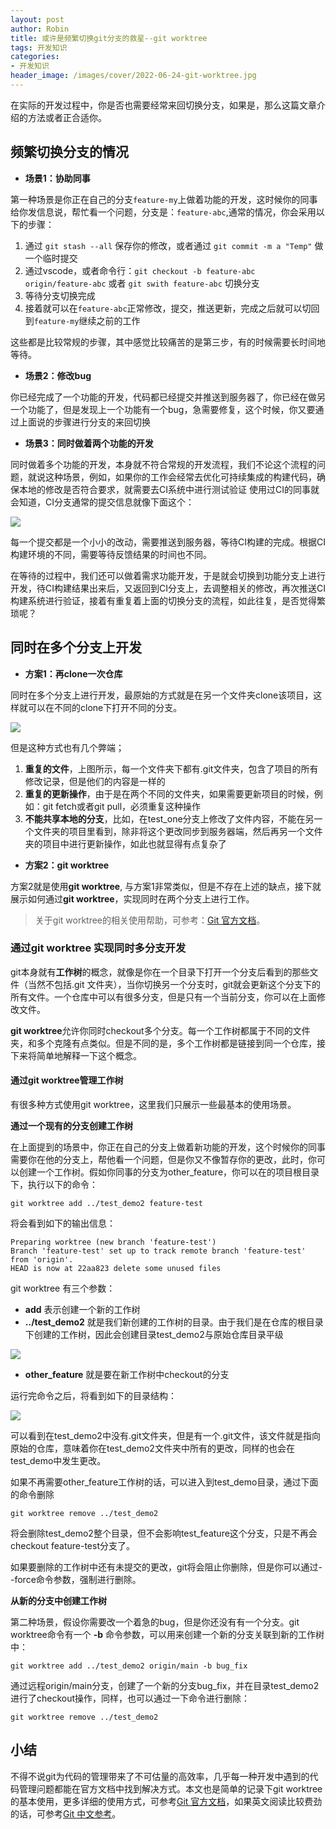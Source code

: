```yaml
---
layout: post
author: Robin
title: 或许是频繁切换git分支的救星--git worktree
tags: 开发知识
categories:
- 开发知识
header_image: /images/cover/2022-06-24-git-worktree.jpg
---
```


在实际的开发过程中，你是否也需要经常来回切换分支，如果是，那么这篇文章介绍的方法或者正合适你。

## 频繁切换分支的情况

* **场景1：协助同事**

第一种场景是你正在自己的分支`feature-my`上做着功能的开发，这时候你的同事给你发信息说，帮忙看一个问题，分支是：`feature-abc`,通常的情况，你会采用以下的步骤：

1. 通过 `git stash --all` 保存你的修改，或者通过 `git commit -m a "Temp"` 做一个临时提交
2. 通过vscode，或者命令行：`git checkout -b feature-abc origin/feature-abc` 或者 `git swith feature-abc` 切换分支
3. 等待分支切换完成
4. 接着就可以在`feature-abc`正常修改，提交，推送更新，完成之后就可以切回到`feature-my`继续之前的工作

这些都是比较常规的步骤，其中感觉比较痛苦的是第三步，有的时候需要长时间地等待。

* **场景2：修改bug**
  
你已经完成了一个功能的开发，代码都已经提交并推送到服务器了，你已经在做另一个功能了，但是发现上一个功能有一个bug，急需要修复，这个时候，你又要通过上面说的步骤进行分支的来回切换

* **场景3：同时做着两个功能的开发**

同时做着多个功能的开发，本身就不符合常规的开发流程，我们不论这个流程的问题，就说这种场景，例如，如果你的工作会经常去优化可持续集成的构建代码，确保本地的修改是否符合要求，就需要去CI系统中进行测试验证 使用过CI的同事就会知道，CI分支通常的提交信息就像下面这个：


<!-- more -->

![](/images/git-worktree/upload_f3f58ac624e1d5c10a0ff2d8e000a50f)

每一个提交都是一个小小的改动，需要推送到服务器，等待CI构建的完成。根据CI构建环境的不同，需要等待反馈结果的时间也不同。

在等待的过程中，我们还可以做着需求功能开发，于是就会切换到功能分支上进行开发，待CI构建结果出来后，又返回到CI分支上，去调整相关的修改，再次推送CI构建系统进行验证，接着有重复着上面的切换分支的流程，如此往复，是否觉得繁琐呢？

## 同时在多个分支上开发

* **方案1：再clone一次仓库**

同时在多个分支上进行开发，最原始的方式就是在另一个文件夹clone该项目，这样就可以在不同的clone下打开不同的分支。


![](/images/git-worktree/upload_7b7c83250dd4c19bee9c818c5e0d5f15)

但是这种方式也有几个弊端；

1. **重复的文件**，上图所示，每一个文件夹下都有.git文件夹，包含了项目的所有修改记录，但是他们的内容是一样的
2. **重复的更新操作**，由于是在两个不同的文件夹，如果需要更新项目的时候，例如：git fetch或者git pull，必须重复这种操作
3. **不能共享本地的分支**，比如，在test_one分支上修改了文件内容，不能在另一个文件夹的项目里看到，除非将这个更改同步到服务器端，然后再另一个文件夹的项目中进行更新操作，如此也就显得有点复杂了

* **方案2：git worktree**

方案2就是使用**git worktree**, 与方案1非常类似，但是不存在上述的缺点，接下就展示如何通过**git worktree**，实现同时在两个分支上进行工作。

> 关于git worktree的相关使用帮助，可参考：[Git 官方文档](https://git-scm.com/docs/git-worktree)。

### 通过git worktree 实现同时多分支开发

git本身就有**工作树**的概念，就像是你在一个目录下打开一个分支后看到的那些文件（当然不包括.git 文件夹），当你切换另一个分支时，git就会更新这个分支下的所有文件。一个仓库中可以有很多分支，但是只有一个当前分支，你可以在上面修改文件。

**git worktree**允许你同时checkout多个分支。每一个工作树都属于不同的文件夹，和多个克隆有点类似。但是不同的是，多个工作树都是链接到同一个仓库，接下来将简单地解释一下这个概念。

#### 通过git worktree管理工作树

有很多种方式使用git worktree，这里我们只展示一些最基本的使用场景。

**通过一个现有的分支创建工作树**

在上面提到的场景中，你正在自己的分支上做着新功能的开发，这个时候你的同事需要你在他的分支上，帮他看一个问题，但是你又不像暂存你的更改，此时，你可以创建一个工作树。假如你同事的分支为other_feature，你可以在的项目根目录下，执行以下的命令：

```
git worktree add ../test_demo2 feature-test
```

将会看到如下的输出信息：

```
Preparing worktree (new branch 'feature-test')
Branch 'feature-test' set up to track remote branch 'feature-test' from 'origin'.
HEAD is now at 22aa823 delete some unused files
```

git worktree 有三个参数：

* **add** 表示创建一个新的工作树
* **../test_demo2** 就是我们新创建的工作树的目录。由于我们是在仓库的根目录下创建的工作树，因此会创建目录test_demo2与原始仓库目录平级

![](/images/git-worktree/upload_81f664f59816ab30ceaae8beb461a66c)

* **other_feature** 就是要在新工作树中checkout的分支

运行完命令之后，将看到如下的目录结构：

![](/images/git-worktree/upload_a124c11e551d31517b592339e53bf9e8)

可以看到在test_demo2中没有.git文件夹，但是有一个.git文件，该文件就是指向原始的仓库，意味着你在test_demo2文件夹中所有的更改，同样的也会在test_demo中发生更改。

如果不再需要other_feature工作树的话，可以进入到test_demo目录，通过下面的命令删除

```
git worktree remove ../test_demo2
```

将会删除test_demo2整个目录，但不会影响test_feature这个分支，只是不再会checkout feature-test分支了。

如果要删除的工作树中还有未提交的更改，git将会阻止你删除，但是你可以通过--force命令参数，强制进行删除。

**从新的分支中创建工作树**

第二种场景，假设你需要改一个着急的bug，但是你还没有有一个分支。git worktree命令有一个 **-b** 命令参数，可以用来创建一个新的分支关联到新的工作树中：

```
git worktree add ../test_demo2 origin/main -b bug_fix
```

通过远程origin/main分支，创建了一个新的分支bug_fix，并在目录test_demo2进行了checkout操作，同样，也可以通过一下命令进行删除：


```
git worktree remove ../test_demo2
```

## 小结

不得不说git为代码的管理带来了不可估量的高效率，几乎每一种开发中遇到的代码管理问题都能在官方文档中找到解决方式。本文也是简单的记录下git worktree的基本使用，更多详细的使用方式，可参考[Git 官方文档](https://git-scm.com/docs/git-worktree)，如果英文阅读比较费劲的话，可参考[Git 中文参考](https://static.kancloud.cn/apachecn/git-doc-zh/1945506)。
